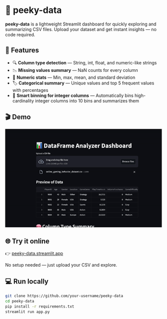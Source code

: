 # 👀 peeky-data

**peeky-data** is a lightweight Streamlit dashboard for quickly exploring and summarizing CSV files. Upload your dataset and get instant insights — no code required.

## 🚀 Features

- 🔍 **Column type detection** — String, int, float, and numeric-like strings
- 📉 **Missing values summary** — NaN counts for every column
- 🧮 **Numeric stats** — Min, max, mean, and standard deviation
- 🏷️ **Categorical summary** — Unique values and top 5 frequent values with percentages
- 🔢 **Smart binning for integer columns** — Automatically bins high-cardinality integer columns into 10 bins and summarizes them

## 🎬 Demo

![peeky-data demo](dashboard_demo.gif)


## 🌐 Try it online

👉 [peeky-data.streamlit.app](https://peeky-data.streamlit.app/)

No setup needed — just upload your CSV and explore.

## 💻 Run locally

```bash
git clone https://github.com/your-username/peeky-data
cd peeky-data
pip install -r requirements.txt
streamlit run app.py
